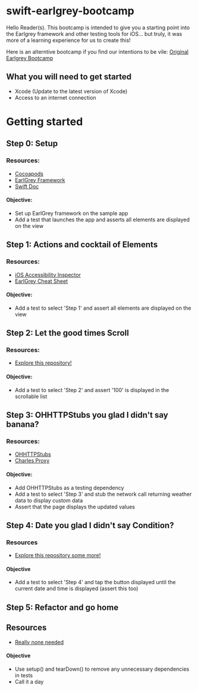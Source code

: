 # swift-earlgrey-bootcamp

Hello Reader(s). This bootcamp is intended to give you a starting point into the Earlgrey framework and other testing tools for iOS... but truly, it was more of a learning experience for us to create this! 

Here is an alterntive bootcamp if you find our intentions to be vile: [Original Earlgrey Bootcamp](https://github.com/pivotal-gordon-krull/earlgrey-bootcamp)

## What you will need to get started
- Xcode (Update to the latest version of Xcode)
- Access to an internet connection

# Getting started

## Step 0: Setup

### Resources:
- [Cocoapods](https://cocoapods.org/)
- [EarlGrey Framework](https://github.com/google/EarlGrey)
- [Swift Doc](https://developer.apple.com/library/content/documentation/Swift/Conceptual/Swift_Programming_Language/TheBasics.html#//apple_ref/doc/uid/TP40014097-CH5-ID309)

#### Objective:
- Set up EarlGrey framework on the sample app
- Add a test that launches the app and asserts all elements are displayed on the view

## Step 1: Actions and cocktail of Elements

### Resources:
- [iOS Accessibility Inspector](https://developer.apple.com/library/content/documentation/Accessibility/Conceptual/AccessibilityMacOSX/OSXAXTestingApps.html) 
- [EarlGrey Cheat Sheet](https://github.com/google/EarlGrey/blob/master/docs/cheatsheet/cheatsheet.png)

#### Objective:
- Add a test to select 'Step 1' and assert all elements are displayed on the view 

## Step 2: Let the good times Scroll

### Resources:
- [Explore this repository!](https://github.com/google/EarlGrey)

#### Objective:
- Add a test to select 'Step 2' and assert '100' is displayed in the scrollable list

## Step 3: OHHTTPStubs you glad I didn't say banana?

### Resources:
- [OHHTTPStubs](https://github.com/AliSoftware/OHHTTPStubs)
- [Charles Proxy](https://www.charlesproxy.com/documentation/)

#### Objective:
- Add OHHTTPStubs as a testing dependency
- Add a test to select 'Step 3' and stub the network call returning weather data to display custom data
- Assert that the page displays the updated values

## Step 4: Date you glad I didn't say Condition?

### Resources
- [Explore this repository some more!](https://github.com/google/EarlGrey)

#### Objective
- Add a test to select 'Step 4' and tap the button displayed until the current date and time is displayed (assert this too)

## Step 5: Refactor and go home

## Resources
- [Really none needed]()

#### Objective
- Use setup() and tearDown() to remove any unnecessary dependencies in tests
- Call it a day 